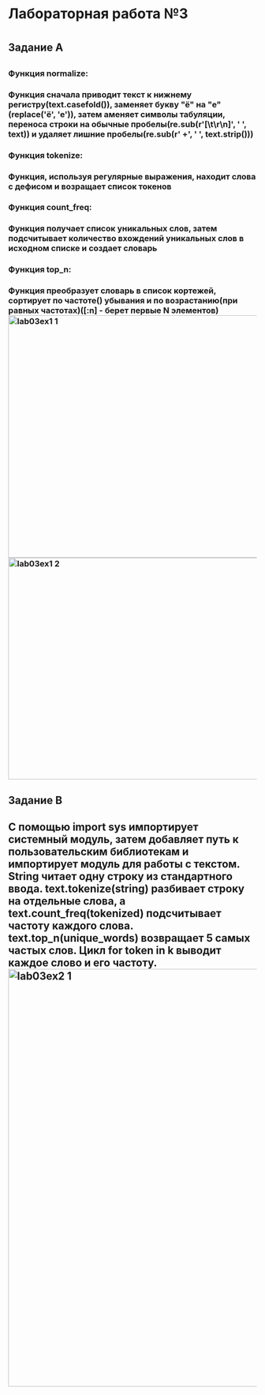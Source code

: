 <h1>Лабораторная работа №3<h1>
<h2>Задание A<h2>
  <h3>Функция normalize:<h3>
    Функция сначала приводит текст к нижнему регистру(text.casefold()), заменяет букву "ё" на "е"(replace('ё', 'е')), затем аменяет символы табуляции, переноса строки на обычные пробелы(re.sub(r'[\t\r\n]', ' ', text)) и удаляет лишние пробелы(re.sub(r' +', ' ', text.strip()))
  <h3>Функция tokenize:<h3>
    Функция, используя регулярные выражения, находит слова с дефисом и возращает список токенов
  <h3>Функция count_freq:<h3>
    Функция получает список уникальных слов, затем подсчитывает количество вхождений уникальных слов в исходном списке и создает словарь
  <h3>Функция top_n:<h3>
    Функция преобразует словарь в список кортежей, сортирует по частоте() убывания и по возрастанию(при равных частотах)([:n] - берет первые N элементов)
<img width="1155" height="491" alt="lab03ex1 1" src="https://github.com/user-attachments/assets/58505b9c-5dee-477a-b056-5457a9689d45" />
<img width="719" height="449" alt="lab03ex1 2" src="https://github.com/user-attachments/assets/94b3c07b-21af-4180-bb70-8109fb3ccf3f" />
<h2>Задание B<h2>
  С помощью import sys импортирует системный модуль, затем добавляет путь к пользовательским библиотекам и импортирует модуль для работы с текстом. String читает одну строку из стандартного ввода. text.tokenize(string) разбивает строку на отдельные слова, а
text.count_freq(tokenized) подсчитывает частоту каждого слова. text.top_n(unique_words) возвращает 5 самых частых слов.
Цикл for token in k выводит каждое слово и его частоту.
<img width="1180" height="846" alt="lab03ex2 1" src="https://github.com/user-attachments/assets/ae83e8cc-c023-4fea-98a4-47b98219355d" />
